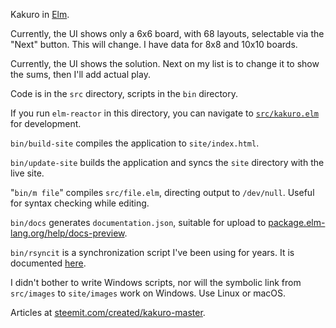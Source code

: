 Kakuro in [Elm](http://elm-lang.org/).

Currently, the UI shows only a 6x6 board, with 68 layouts, selectable via the "Next" button. This will change. I have data for 8x8 and 10x10 boards.

Currently, the UI shows the solution. Next on my list is to change it to show the sums, then I'll add actual play.

Code is in the ```src``` directory, scripts in the ```bin``` directory.

If you run ```elm-reactor``` in this directory, you can navigate to [```src/kakuro.elm```](src/kakuro.elm) for development.

```bin/build-site``` compiles the application to ```site/index.html```.

```bin/update-site``` builds the application and syncs the ```site``` directory with the live site.

"```bin/m file```" compiles ```src/file.elm```, directing output to ```/dev/null```. Useful for syntax checking while editing.

```bin/docs``` generates ```documentation.json```, suitable for upload to [package.elm-lang.org/help/docs-preview](http://package.elm-lang.org/help/docs-preview).

```bin/rsyncit``` is a synchronization script I've been using for years. It is documented [here](https://steemit.com/hacking/@billstclair/rsyncit).

I didn't bother to write Windows scripts, nor will the symbolic link from ```src/images``` to ```site/images``` work on Windows. Use Linux or macOS.

Articles at <a href='https://steemit.com/created/kakuro-master'>steemit.com/created/kakuro-master</a>.
